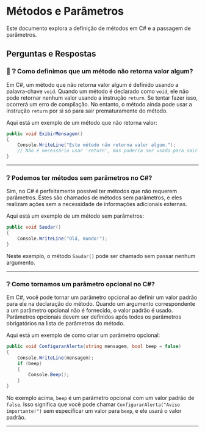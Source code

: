 # Métodos e Parâmetros

Este documento explora a definição de métodos em C# e a passagem de parâmetros.

## Perguntas e Respostas

### 🤔 :grey_question: Como definimos que um método não retorna valor algum?

Em C#, um método que não retorna valor algum é definido usando a palavra-chave `void`. Quando um método é declarado como `void`, ele não pode retornar nenhum valor usando a instrução `return`. Se tentar fazer isso, ocorrerá um erro de compilação. No entanto, o método ainda pode usar a instrução `return` por si só para sair prematuramente do método.

Aqui está um exemplo de um método que não retorna valor:

```csharp
public void ExibirMensagem()
{
    Console.WriteLine("Este método não retorna valor algum.");
    // Não é necessário usar 'return', mas poderia ser usado para sair do método.
}
```

---
### :grey_question: Podemos ter métodos sem parâmetros no C#?

Sim, no C# é perfeitamente possível ter métodos que não requerem parâmetros. Estes são chamados de métodos sem parâmetros, e eles realizam ações sem a necessidade de informações adicionais externas.

Aqui está um exemplo de um método sem parâmetros:

```csharp
public void Saudar()
{
    Console.WriteLine("Olá, mundo!");
}
```

Neste exemplo, o método `Saudar()` pode ser chamado sem passar nenhum argumento.

---
### :grey_question: Como tornamos um parâmetro opcional no C#?

Em C#, você pode tornar um parâmetro opcional ao definir um valor padrão para ele na declaração do método. Quando um argumento correspondente a um parâmetro opcional não é fornecido, o valor padrão é usado. Parâmetros opcionais devem ser definidos após todos os parâmetros obrigatórios na lista de parâmetros do método.

Aqui está um exemplo de como criar um parâmetro opcional:

```csharp
public void ConfigurarAlerta(string mensagem, bool beep = false)
{
    Console.WriteLine(mensagem);
    if (beep)
    {
        Console.Beep();
    }
}
```

No exemplo acima, `beep` é um parâmetro opcional com um valor padrão de `false`. Isso significa que você pode chamar `ConfigurarAlerta("Aviso importante!")` sem especificar um valor para `beep`, e ele usará o valor padrão.

---